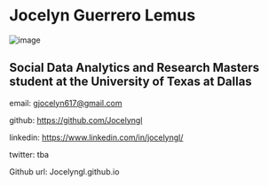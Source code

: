 # Jocelyn Guerrero Lemus 

![image](https://jocelyngl.github.io/JocelynGuerreroLemus/Screen%20Shot%202021-10-12%20at%206.45.28%20PM.png)

## Social Data Analytics and Research Masters student at the University of Texas at Dallas

email: gjocelyn617@gmail.com
 
github: https://github.com/Jocelyngl
  
linkedin: https://www.linkedin.com/in/jocelyngl/ 
  
twitter: tba
  
Github url: Jocelyngl.github.io





